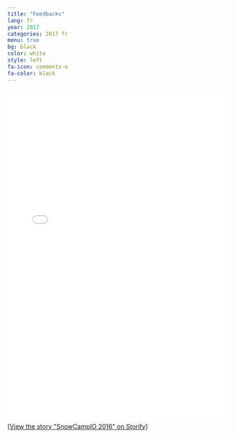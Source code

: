 ```yaml
---
title: "Feedbacks"
lang: fr
year: 2017
categories: 2017 fr
menu: true
bg: black
color: white
style: left
fa-icon: comments-o
fa-color: black
---
```


<div class="storify"><iframe src="//storify.com/SnowCampIO/snowcampio-2016/embed?header=false&border=false&template=grid" width="100%" height="750" frameborder="no" allowtransparency="true"></iframe><script src="//storify.com/SnowCampIO/snowcampio-2016.js?header=false&border=false&template=grid"></script><noscript>[<a href="//storify.com/SnowCampIO/snowcampio-2016" target="_blank">View the story "SnowCampIO 2016" on Storify</a>]</noscript></div>
